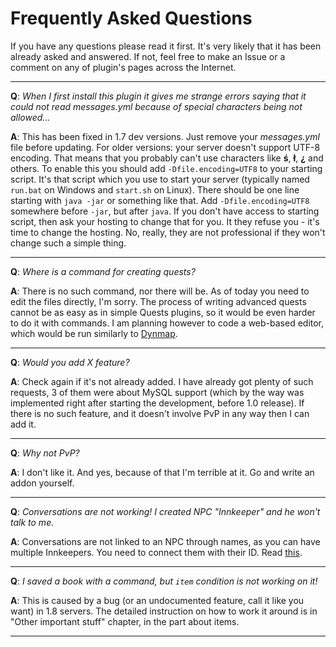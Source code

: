 # Frequently Asked Questions

If you have any questions please read it first. It's very likely that it has been already asked and answered. If not, feel free to make an Issue or a comment on any of plugin's pages across the Internet.

***

**Q**: _When I first install this plugin it gives me strange errors saying that it could not read messages.yml because of special characters being not allowed..._

**A**: This has been fixed in 1.7 dev versions. Just remove your _messages.yml_ file before updating. For older versions: your server doesn't support UTF-8 encoding. That means that you probably can't use characters like **ś**, **ł**, **¿** and others. To enable this you should add `-Dfile.encoding=UTF8` to your starting script. It's that script which you use to start your server (typically named `run.bat` on Windows and `start.sh` on Linux). There should be one line starting with `java -jar` or something like that. Add `-Dfile.encoding=UTF8` somewhere before `-jar`, but after `java`. If you don't have access to starting script, then ask your hosting to change that for you. It they refuse you - it's time to change the hosting. No, really, they are not professional if they won't change such a simple thing.

***

**Q**: _Where is a command for creating quests?_

**A**: There is no such command, nor there will be. As of today you need to edit the files directly, I'm sorry. The process of writing advanced quests cannot be as easy as in simple Quests plugins, so it would be even harder to do it with commands. I am planning however to code a web-based editor, which would be run similarly to [Dynmap](http://dev.bukkit.org/bukkit-plugins/dynmap/).

***

**Q**: _Would you add X feature?_

**A**: Check again if it's not already added. I have already got plenty of such requests, 3 of them were about MySQL support (which by the way was implemented right after starting the development, before 1.0 release). If there is no such feature, and it doesn't involve PvP in any way then I can add it.

***

**Q**: _Why not PvP?_

**A**: I don't like it. And yes, because of that I'm terrible at it. Go and write an addon yourself.

***

**Q**: _Conversations are not working! I created NPC "Innkeeper" and he won't talk to me._

**A**: Conversations are not linked to an NPC through names, as you can have multiple Innkeepers. You need to connect them with their ID. Read [this](https://github.com/Co0sh/BetonQuest/wiki/Other-important-stuff#npcs).

***

**Q**: _I saved a book with a command, but `item` condition is not working on it!_

**A**: This is caused by a bug (or an undocumented feature, call it like you want) in 1.8 servers. The detailed instruction on how to work it around is in "Other important stuff" chapter, in the part about items.

***
